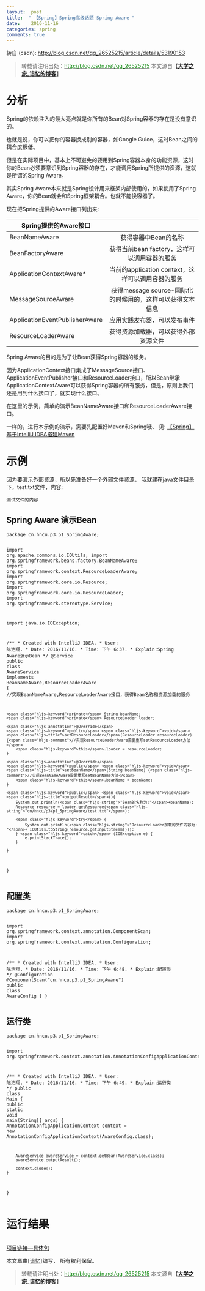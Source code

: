 ```yaml
---
layout:  post
title:  " 【Spring】Spring高级话题-Spring Aware "
date:    2016-11-16
categories: spring 
comments: true
---
```

转自 (csdn): http://blog.csdn.net/qq_26525215/article/details/53190153
<div class="markdown_views">
 <blockquote cite="陈浩翔"> 
  <p>转载请注明出处：<a href="http://blog.csdn.net/qq_26525215"><font color="green">http://blog.csdn.net/qq_26525215</font></a> 本文源自<strong>【<a href="http://blog.csdn.net/qq_26525215" target="_blank">大学之旅_谙忆的博客</a>】</strong></p> 
 </blockquote> 
 <h1 id="分析">分析</h1> 
 <p>Spring的依赖注入的最大亮点就是你所有的Bean对Spring容器的存在是没有意识的。</p> 
 <p>也就是说，你可以把你的容器换成别的容器，如Google Guice，这时Bean之间的耦合度很低。</p> 
 <p>但是在实际项目中，基本上不可避免的要用到Spring容器本身的功能资源，这时你的Bean必须要意识到Spring容器的存在，才能调用Spring所提供的资源，这就是所谓的Spring Aware。</p> 
 <p>其实Spring Aware本来就是Spring设计用来框架内部使用的，如果使用了Spring Aware，你的Bean就会和Spring框架耦合。也就不能换容器了。</p> 
 <p>现在把Spring提供的Aware接口列出来:</p> 
 <table> 
  <thead> 
   <tr> 
    <th>Spring提供的Aware接口</th> 
    <th align="center"></th> 
   </tr> 
  </thead> 
  <tbody>
   <tr> 
    <td>BeanNameAware</td> 
    <td align="center">获得容器中Bean的名称</td> 
   </tr> 
   <tr> 
    <td>BeanFactoryAware</td> 
    <td align="center">获得当前bean factory，这样可以调用容器的服务</td> 
   </tr> 
   <tr> 
    <td>ApplicationContextAware*</td> 
    <td align="center">当前的application context，这样可以调用容器的服务</td> 
   </tr> 
   <tr> 
    <td>MessageSourceAware</td> 
    <td align="center">获得message source-国际化的时候用的，这样可以获得文本信息</td> 
   </tr> 
   <tr> 
    <td>ApplicationEventPublisherAware</td> 
    <td align="center">应用实践发布器，可以发布事件</td> 
   </tr> 
   <tr> 
    <td>ResourceLoaderAware</td> 
    <td align="center">获得资源加载器，可以获得外部资源文件</td> 
   </tr> 
  </tbody>
 </table> 
 <p>Spring Aware的目的是为了让Bean获得Spring容器的服务。</p> 
 <p>因为ApplicationContext接口集成了MessageSource接口、ApplicationEventPublisher接口和ResourceLoader接口，所以Bean继承ApplicationContextAware可以获得Spring容器的所有服务，但是，原则上我们还是用到什么接口了，就实现什么接口。</p> 
 <p>在这里的示例，简单的演示BeanNameAware接口和ResourceLoaderAware接口。</p> 
 <p>一样的，进行本示例的演示，需要先配置好Maven和Spring哦、  见:  <a href="http://blog.csdn.net/qq_26525215/article/details/53010442" target="_blank">【Spring】基于IntelliJ IDEA搭建Maven</a></p> 
 <h1 id="示例">示例</h1> 
 <p>因为要演示外部资源，所以先准备好一个外部文件资源，  我就建在java文件目录下，test.txt文件，内容:</p> 
 <pre class="prettyprint"><code class=" hljs ">测试文件的内容</code></pre> 
 <h2 id="spring-aware-演示bean">Spring Aware 演示Bean</h2> 
 <pre class="prettyprint"><code class=" hljs java"><span class="hljs-keyword">package</span> cn.hncu.p3.p1_SpringAware;

<span class="hljs-keyword">import</span> org.apache.commons.io.IOUtils;
<span class="hljs-keyword">import</span> org.springframework.beans.factory.BeanNameAware;
<span class="hljs-keyword">import</span> org.springframework.context.ResourceLoaderAware;
<span class="hljs-keyword">import</span> org.springframework.core.io.Resource;
<span class="hljs-keyword">import</span> org.springframework.core.io.ResourceLoader;
<span class="hljs-keyword">import</span> org.springframework.stereotype.Service;

<span class="hljs-keyword">import</span> java.io.IOException;

<span class="hljs-javadoc">/** * Created with IntelliJ IDEA. * User: 陈浩翔. * Date: 2016/11/16. * Time: 下午 6:37. * Explain:Spring Aware演示Bean */</span>
<span class="hljs-annotation">@Service</span>
<span class="hljs-keyword">public</span> <span class="hljs-class"><span class="hljs-keyword">class</span> <span class="hljs-title">AwareService</span> <span class="hljs-keyword">implements</span> <span class="hljs-title">BeanNameAware</span>,<span class="hljs-title">ResourceLoaderAware</span> {</span>
    <span class="hljs-comment">//实现BeanNameAware,ResourceLoaderAware接口，获得Bean名称和资源加载的服务</span>

    <span class="hljs-keyword">private</span> String beanName;
    <span class="hljs-keyword">private</span> ResourceLoader loader;

    <span class="hljs-annotation">@Override</span>
    <span class="hljs-keyword">public</span> <span class="hljs-keyword">void</span> <span class="hljs-title">setResourceLoader</span>(ResourceLoader resourceLoader) {<span class="hljs-comment">//实现ResourceLoaderAware需要重写setResourceLoader方法</span>
        <span class="hljs-keyword">this</span>.loader = resourceLoader;
    }

    <span class="hljs-annotation">@Override</span>
    <span class="hljs-keyword">public</span> <span class="hljs-keyword">void</span> <span class="hljs-title">setBeanName</span>(String beanName) {<span class="hljs-comment">//实现BeanNameAware需要重写setBeanName方法</span>
        <span class="hljs-keyword">this</span>.beanName = beanName;
    }

    <span class="hljs-keyword">public</span> <span class="hljs-keyword">void</span> <span class="hljs-title">outputResult</span>(){
        System.out.println(<span class="hljs-string">"Bean的名称为:"</span>+beanName);
        Resource resource = loader.getResource(<span class="hljs-string">"cn/hncu/p3/p1_SpringAware/test.txt"</span>);

        <span class="hljs-keyword">try</span> {
            System.out.println(<span class="hljs-string">"ResourceLoader加载的文件内容为: "</span>+ IOUtils.toString(resource.getInputStream()));
        } <span class="hljs-keyword">catch</span> (IOException e) {
            e.printStackTrace();
        }

    }

}
</code></pre> 
 <h2 id="配置类">配置类</h2> 
 <pre class="prettyprint"><code class=" hljs java"><span class="hljs-keyword">package</span> cn.hncu.p3.p1_SpringAware;

<span class="hljs-keyword">import</span> org.springframework.context.annotation.ComponentScan;
<span class="hljs-keyword">import</span> org.springframework.context.annotation.Configuration;

<span class="hljs-javadoc">/** * Created with IntelliJ IDEA. * User: 陈浩翔. * Date: 2016/11/16. * Time: 下午 6:48. * Explain:配置类 */</span>
<span class="hljs-annotation">@Configuration</span>
<span class="hljs-annotation">@ComponentScan</span>(<span class="hljs-string">"cn.hncu.p3.p1_SpringAware"</span>)
<span class="hljs-keyword">public</span> <span class="hljs-class"><span class="hljs-keyword">class</span> <span class="hljs-title">AwareConfig</span> {</span>
}
</code></pre> 
 <h2 id="运行类">运行类</h2> 
 <pre class="prettyprint"><code class=" hljs java"><span class="hljs-keyword">package</span> cn.hncu.p3.p1_SpringAware;

<span class="hljs-keyword">import</span> org.springframework.context.annotation.AnnotationConfigApplicationContext;

<span class="hljs-javadoc">/** * Created with IntelliJ IDEA. * User: 陈浩翔. * Date: 2016/11/16. * Time: 下午 6:49. * Explain:运行类 */</span>
<span class="hljs-keyword">public</span> <span class="hljs-class"><span class="hljs-keyword">class</span> <span class="hljs-title">Main</span> {</span>
    <span class="hljs-keyword">public</span> <span class="hljs-keyword">static</span> <span class="hljs-keyword">void</span> <span class="hljs-title">main</span>(String[] args) {
        AnnotationConfigApplicationContext context = <span class="hljs-keyword">new</span> AnnotationConfigApplicationContext(AwareConfig.class);

        AwareService awareService = context.getBean(AwareService.class);
        awareService.outputResult();

        context.close();
    }

}
</code></pre> 
 <h1 id="运行结果">运行结果</h1> 
 <p><img src="http://img.blog.csdn.net/20161116193220921" alt="" title=""></p> 
 <p><a href="https://github.com/chenhaoxiang/Java/tree/master/springBoot/src/main/java/cn/hncu/p3/p1_SpringAware" target="_blank">项目链接—具体包</a></p> 
 <p>本文章由<a href="https://chenhaoxiang.github.io/">[谙忆]</a>编写， 所有权利保留。 </p> 
 <blockquote cite="陈浩翔"> 
  <p>转载请注明出处：<a href="http://blog.csdn.net/qq_26525215"><font color="green">http://blog.csdn.net/qq_26525215</font></a> 本文源自<strong>【<a href="http://blog.csdn.net/qq_26525215" target="_blank">大学之旅_谙忆的博客</a>】</strong></p> 
 </blockquote>
</div>